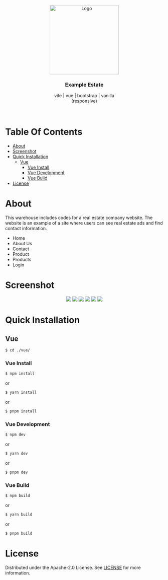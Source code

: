 <p align="center">
  <a href="#">
    <img src="https://raw.githubusercontent.com/EW-EndWall/example-estate/main/vue/public/assets/img/favicon2.png" alt="Logo" width="220" height="auto">
  </a>


  <h3 align="center">
    Example Estate
  </h3>

  <p align="center">
    vite | vue | bootstrap | vanilla
    <br />
    (responsive)
    <br /><br /><br />
  </p>
</p>

# Table Of Contents

* [About](#about)
* [Screenshot](#screenshot)
* [Quick Installation](#quick-installation)
  * [Vue](#vue)
    * [Vue Install](#vue-install)
    * [Vue Development](#vue-development)
    * [Vue Build](#vue-build)
* [License](#license)

# About

This warehouse includes codes for a real estate company website. The website is an example of a site where users can see real estate ads and find contact information.

- Home
- About Us
- Contact
- Product
- Products
- Login

# Screenshot

<div align="center">
  <img src="https://raw.githubusercontent.com/EW-EndWall/example-estate/main/screenshot/1.png" width="" />
  <img src="https://raw.githubusercontent.com/EW-EndWall/example-estate/main/screenshot/2.png" width="" />
  <img src="https://raw.githubusercontent.com/EW-EndWall/example-estate/main/screenshot/3.png" width="" />
  <img src="https://raw.githubusercontent.com/EW-EndWall/example-estate/main/screenshot/4.png" width="" />
  <img src="https://raw.githubusercontent.com/EW-EndWall/example-estate/main/screenshot/5.png" width="" />
  <img src="https://raw.githubusercontent.com/EW-EndWall/example-estate/main/screenshot/6.png" width="" />
</div>

# Quick Installation

## Vue

```bash
$ cd ./vue/
```

### Vue Install

```bash
$ npm install
```
or
```bash
$ yarn install
```
or
```bash
$ pnpm install
```

### Vue Development

```bash
$ npm dev
```
or
```bash
$ yarn dev
```
or
```bash
$ pnpm dev
```

### Vue Build

```bash
$ npm build
```
or
```bash
$ yarn build
```
or
```bash
$ pnpm build
```

# License

Distributed under the Apache-2.0 License. See [LICENSE](https://github.com/EW-EndWall/example-estate/blob/main/LICENSE) for more information.
